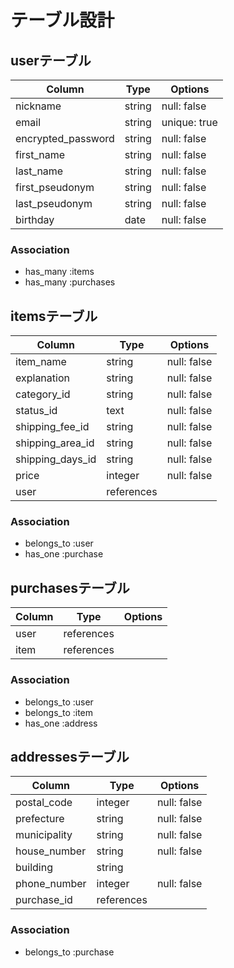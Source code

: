 # テーブル設計

## userテーブル

| Column             | Type   | Options      |
| ------------------ | ------ | ------------ |
| nickname           | string | null: false  |
| email              | string | unique: true |
| encrypted_password | string | null: false  |
| first_name         | string | null: false  |
| last_name          | string | null: false  |
| first_pseudonym    | string | null: false  |
| last_pseudonym     | string | null: false  |
| birthday           | date   | null: false  |

### Association

- has_many :items
- has_many :purchases

## itemsテーブル

| Column           | Type                    | Options     |
| ---------------- | ----------------------- | ----------- |
| item_name        | string                  | null: false |
| explanation      | string                  | null: false |
| category_id      | string                  | null: false |
| status_id        | text                    | null: false |
| shipping_fee_id  | string                  | null: false |
| shipping_area_id | string                  | null: false |
| shipping_days_id | string                  | null: false |
| price            | integer                 | null: false |
| user             | references              |             |

### Association

- belongs_to :user
- has_one    :purchase

## purchasesテーブル

| Column        | Type       | Options     |
| ------------- | ---------- | ----------- |
| user          | references |             |
| item          | references |             |

### Association

- belongs_to :user
- belongs_to :item
- has_one    :address

## addressesテーブル

| Column       | Type       | Options     |
| ------------ | ---------- | ----------- |
| postal_code  | integer    | null: false |
| prefecture   | string     | null: false |
| municipality | string     | null: false |
| house_number | string     | null: false |
| building     | string     |             |
| phone_number | integer    | null: false |
| purchase_id  | references |             |

### Association

- belongs_to :purchase
